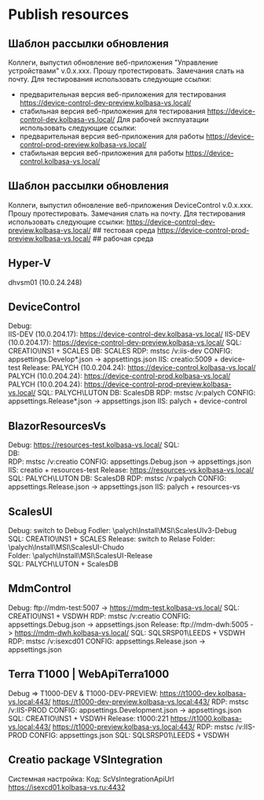 # Publish resources

## Шаблон рассылки обновления
Коллеги, выпустил обновление веб-приложения "Управление устройствами" v.0.x.xxx.
Прошу протестировать. Замечания слать на почту.
Для тестирования использовать следующие ссылки:
- предварительная версия веб-приложения для тестирования	https://device-control-dev-preview.kolbasa-vs.local/
- стабильная версия веб-приложения для тестирования			https://device-control-dev.kolbasa-vs.local/
Для рабочей эксплуатации использовать следующие ссылки:
- предварительная версия веб-приложения для работы			https://device-control-prod-preview.kolbasa-vs.local/
- стабильная версия веб-приложения для работы				https://device-control.kolbasa-vs.local/

## Шаблон рассылки обновления
Коллеги, выпустил обновление веб-приложения DeviceControl v.0.x.xxx.
Прошу протестировать. Замечания слать на почту.
Для тестирования использовать следующие ссылки:
https://device-control-dev-preview.kolbasa-vs.local/   ## тестовая среда
https://device-control-prod-preview.kolbasa-vs.local/  ## рабочая среда

## Hyper-V
dhvsm01 (10.0.24.248)

## DeviceControl
  Debug:     
             IIS-DEV (10.0.204.17): https://device-control-dev.kolbasa-vs.local/
             IIS-DEV (10.0.204.17): https://device-control-dev-preview.kolbasa-vs.local/
    SQL:     CREATIO\INS1 + SCALES
    DB:      SCALES
    RDP:     mstsc /v:iis-dev
    CONFIG:  appsettings.Develop*.json -> appsettings.json
    IIS:     creatio:5009 + device-test
  Release:   PALYCH (10.0.204.24):  https://device-control.kolbasa-vs.local/
             PALYCH (10.0.204.24):  https://device-control-prod.kolbasa-vs.local/
             PALYCH (10.0.204.24):  https://device-control-prod-preview.kolbasa-vs.local/
    SQL:     PALYCH\LUTON
    DB:      ScalesDB
    RDP:     mstsc /v:palych
    CONFIG:  appsettings.Release*.json -> appsettings.json
    IIS:     palych + device-control

## BlazorResourcesVs
  Debug:     https://resources-test.kolbasa-vs.local/
    SQL:     
    DB:      
    RDP:     mstsc /v:creatio
    CONFIG:  appsettings.Debug.json -> appsettings.json
    IIS:     creatio + resources-test
  Release:   https://resources-vs.kolbasa-vs.local/
    SQL:     PALYCH\LUTON
    DB:      ScalesDB
    RDP:     mstsc /v:palych
    CONFIG:  appsettings.Release.json -> appsettings.json
    IIS:     palych + resources-vs

## ScalesUI
  Debug:     switch to Debug
    Fodler:  \\palych\Install\MSI\ScalesUIv3-Debug\
    SQL:     CREATIO\INS1 + SCALES
  Release:   switch to Relase
    Folder:  \\palych\Install\MSI\ScalesUI-Chudo\
    Folder:  \\palych\Install\MSI\ScalesUI-Release\
    SQL:     PALYCH\LUTON + ScalesDB

## MdmControl
  Debug:     ftp://mdm-test:5007 -> https://mdm-test.kolbasa-vs.local/
    SQL:     CREATIO\INS1 + VSDWH
    RDP:     mstsc /v:creatio
    CONFIG:  appsettings.Debug.json -> appsettings.json
  Release:   ftp://mdm-dwh:5005  -> https://mdm-dwh.kolbasa-vs.local/
    SQL:     SQLSRSP01\LEEDS + VSDWH
    RDP:     mstsc /v:isexcd01
    CONFIG:  appsettings.Release.json -> appsettings.json

## Terra T1000 | WebApiTerra1000
  Debug => T1000-DEV & T1000-DEV-PREVIEW:
    https://t1000-dev.kolbasa-vs.local:443/
    https://t1000-dev-preview.kolbasa-vs.local:443/
    RDP:     mstsc /v:IIS-PROD
    CONFIG:  appsettings.Development.json -> appsettings.json
    SQL:     CREATIO\INS1 + VSDWH
  Release:   t1000:221
    https://t1000.kolbasa-vs.local:443/
    https://t1000-preview.kolbasa-vs.local:443/
    RDP:     mstsc /v:IIS-PROD
    CONFIG:  appsettings.json
    SQL:     SQLSRSP01\LEEDS + VSDWH

## Creatio package VSIntegration
Системная настройка: Код: ScVsIntegrationApiUrl
    https://isexcd01.kolbasa-vs.ru:4432
